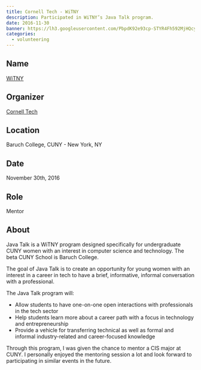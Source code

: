 ```yaml
---
title: Cornell Tech - WiTNY
description: Participated in WiTNY’s Java Talk program.
date: 2016-11-30
banner: https://lh3.googleusercontent.com/PbpdK92e93cp-STYR4Fh592MjHQcy8S3h7r75Pzc9DZHwSC-QVAz3OSTJpPqXnIaSC6fbazxU-hIaHWiwI63OcDuu0eL1ozsJOsGtraxiIqP3NwCmo9LAaH1T-nIXIYu-Eu7KALSoNFhJSpMaop3uPBZIR7M62oCS15q0yzo9P37ba8ku7xsYDokga7kMlPD6reHYPrWs1hNICDw4LeaXHK1KqH8obdy5JCRD6JupT2GOpYQHjTmKBy40coQfo7PDatOokJNfjFbVF8KtnfPF0X8gQ2JQK3zQEIr0NBDQosfA2cpEuAxscEsTd56uamPi4Nn0hKZ0Ej5E8SpdqbvW0S_J3WjOXrYaapQNCcDgXpOctorSz-gYIBPEOgoGr2j5VD7GE78G0HhlbJZOpfpr_U3fDagUj_F287n3rQq-x3BtwfzERs1v_usxdGcUGaEp5mGU5mOlOB0yKXWVHE9J8GbzDqwpCromplKIttnoO1j3ICVDy8u1sAZrCRzdw1ITZ5p5R1ASHQjz_LDbME1At5Vd386rhF-Gzod0zQIebhyAqgRFe16mcFiqFHtfX2J1ydb7E06N7u_yFVn8vrJcU4Q_srkky6N0MLzCzmHrenPSDs2lxF1Wjehx9KudjEl=w1292-h969-no
categories:
  - volunteering
---
```


## Name

[WiTNY](https://tech.cornell.edu/impact/witny)

## Organizer

[Cornell Tech](https://tech.cornell.edu/)

## Location

Baruch College, CUNY - New York, NY

## Date

November 30th, 2016

## Role

Mentor

## About

Java Talk is a WiTNY program designed specifically for undergraduate CUNY women with an interest in computer science and technology. The beta CUNY School is Baruch College.

The goal of Java Talk is to create an opportunity for young women with an interest in a career in tech to have a brief, informative, informal conversation with a professional.

The Java Talk program will:

- Allow students to have one-on-one open interactions with professionals in the tech sector
- Help students learn more about a career path with a focus in technology and entrepreneurship
- Provide a vehicle for transferring technical as well as formal and informal industry-related and career-focused knowledge

Through this program, I was given the chance to mentor a CIS major at CUNY. I personally enjoyed the mentoring session a lot and look forward to participating in similar events in the future.
